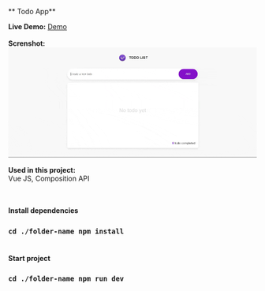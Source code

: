 ** Todo App**

**Live Demo:** [Demo](https://asim-iskandarli.github.io/TodoApp-VueJS) <br/> <br/> 
**Screnshot:**![image](https://github.com/asim-iskandarli/TodoApp-VueJS/blob/main/screenshot.gif)

**Used in this project:** <br/> 
Vue JS, Composition API <br/> <br/> <br/>


**Install dependencies** <br/> 
### `cd ./folder-name npm install` <br/> <br/> 

**Start project** <br/> 
### `cd ./folder-name npm run dev`
